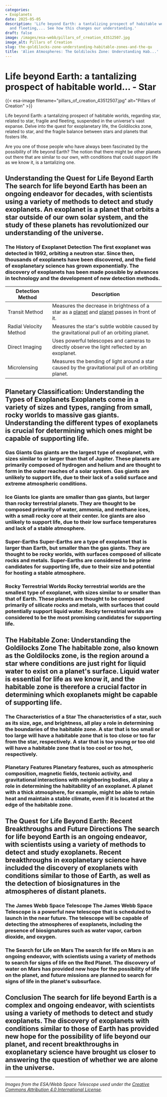 ```yaml
---
categories:
- Exoplanets
date: 2025-05-05
description: 'Life beyond Earth: a tantalizing prospect of habitable worlds, fragile
  and fleeting,... See how this changes our understanding.'
draft: false
image: /images/esa-webb/pillars_of_creation_43512507.jpg
image_alt: Pillars of Creation
slug: the-goldilocks-zone-understanding-habitable-zones-and-the-qu
title: 'Alien Atmospheres: The Goldilocks Zone: Understanding Hab...'
---
```


# Life beyond Earth: a tantalizing prospect of habitable world... - Star
{{< esa-image filename="pillars_of_creation_43512507.jpg" alt="Pillars of Creation" >}}



Life beyond Earth: a tantalizing prospect of habitable worlds, regarding star, related to star, fragile and fleeting, suspended in the universe's vast expanse. Delve into the quest for exoplanetary life, the Goldilocks zone, related to star, and the fragile balance between stars and planets that fosters life.

Are you one of those people who have always been fascinated by the possibility of life beyond Earth? The notion that there might be other planets out there that are similar to our own, with conditions that could support life as we know it, is a tantalizing one.

 ## Understanding the Quest for Life Beyond Earth The search for life beyond Earth has been an ongoing endeavor for decades, with scientists using a variety of methods to detect and study exoplanets. An exoplanet is a planet that orbits a star outside of our own solar system, and the study of these planets has revolutionized our understanding of the universe.

 ### The History of Exoplanet Detection The first exoplanet was detected in 1992, orbiting a neutron star. Since then, thousands of exoplanets have been discovered, and the field of exoplanetary science has grown exponentially. The discovery of exoplanets has been made possible by advances in technology and the development of new detection methods.

 | Detection Method | Description |
| --- | --- |
| Transit Method | Measures the decrease in brightness of a star as a [planet](/blog/exoplanets-in-the-habitable-zone-a-new-era-in-the-search-for) and [planet](/blog/[exoplanets](/blog/exoplanets-and-the-habitable-zone-galaxies)-and-the-search-for-life-beyond-earth/) passes in front of it. |
| Radial Velocity Method | Measures the star's subtle wobble caused by the gravitational pull of an orbiting planet. |
| Direct Imaging | Uses powerful telescopes and cameras to directly observe the light reflected by an exoplanet. |
| Microlensing | Measures the bending of light around a star caused by the gravitational pull of an orbiting planet. | Each of these detection methods provides a unique window into the characteristics of an exoplanet, allowing scientists to infer details about its size, orbit, and potential environment.

 ## Planetary Classification: Understanding the Types of Exoplanets Exoplanets come in a variety of sizes and types, ranging from small, rocky worlds to massive gas giants. Understanding the different types of exoplanets is crucial for determining which ones might be capable of supporting life.

 ### Gas Giants Gas giants are the largest type of exoplanet, with sizes similar to or larger than that of Jupiter. These planets are primarily composed of hydrogen and helium and are thought to form in the outer reaches of a solar system. Gas giants are unlikely to support life, due to their lack of a solid surface and extreme atmospheric conditions.

 ### Ice Giants Ice giants are smaller than gas giants, but larger than rocky terrestrial planets. They are thought to be composed primarily of water, ammonia, and methane ices, with a small rocky core at their center. Ice giants are also unlikely to support life, due to their low surface temperatures and lack of a stable atmosphere.

 ### Super-Earths Super-Earths are a type of exoplanet that is larger than Earth, but smaller than the gas giants. They are thought to be rocky worlds, with surfaces composed of silicate rocks and metals. Super-Earths are considered to be prime candidates for supporting life, due to their size and potential for hosting a stable atmosphere.

 ### Rocky Terrestrial Worlds Rocky terrestrial worlds are the smallest type of exoplanet, with sizes similar to or smaller than that of Earth. These planets are thought to be composed primarily of silicate rocks and metals, with surfaces that could potentially support liquid water. Rocky terrestrial worlds are considered to be the most promising candidates for supporting life.

 ## The Habitable Zone: Understanding the Goldilocks Zone The habitable zone, also known as the Goldilocks zone, is the region around a star where conditions are just right for liquid water to exist on a planet's surface. Liquid water is essential for life as we know it, and the habitable zone is therefore a crucial factor in determining which exoplanets might be capable of supporting life.

 ### The Characteristics of a Star The characteristics of a star, such as its size, age, and brightness, all play a role in determining the boundaries of the habitable zone. A star that is too small or too large will have a habitable zone that is too close or too far from the star, respectively. A star that is too young or too old will have a habitable zone that is too cool or too hot, respectively.

 ### Planetary Features Planetary features, such as atmospheric composition, magnetic fields, tectonic activity, and gravitational interactions with neighboring bodies, all play a role in determining the habitability of an exoplanet. A planet with a thick atmosphere, for example, might be able to retain heat and maintain a stable climate, even if it is located at the edge of the habitable zone.

 ## The Quest for Life Beyond Earth: Recent Breakthroughs and Future Directions The search for life beyond Earth is an ongoing endeavor, with scientists using a variety of methods to detect and study exoplanets. Recent breakthroughs in exoplanetary science have included the discovery of exoplanets with conditions similar to those of Earth, as well as the detection of biosignatures in the atmospheres of distant planets.

 ### The James Webb Space Telescope The James Webb Space Telescope is a powerful new telescope that is scheduled to launch in the near future. The telescope will be capable of detecting the atmospheres of exoplanets, including the presence of biosignatures such as water vapor, carbon dioxide, and oxygen.

 ### The Search for Life on Mars The search for life on Mars is an ongoing endeavor, with scientists using a variety of methods to search for signs of life on the Red Planet. The discovery of water on Mars has provided new hope for the possibility of life on the planet, and future missions are planned to search for signs of life in the planet's subsurface.

 ## Conclusion The search for life beyond Earth is a complex and ongoing endeavor, with scientists using a variety of methods to detect and study exoplanets. The discovery of exoplanets with conditions similar to those of Earth has provided new hope for the possibility of life beyond our planet, and recent breakthroughs in exoplanetary science have brought us closer to answering the question of whether we are alone in the universe.

---

*Images from the ESA/Webb Space Telescope used under the [Creative Commons Attribution 4.0 International License](https://creativecommons.org/licenses/by/4.0).*